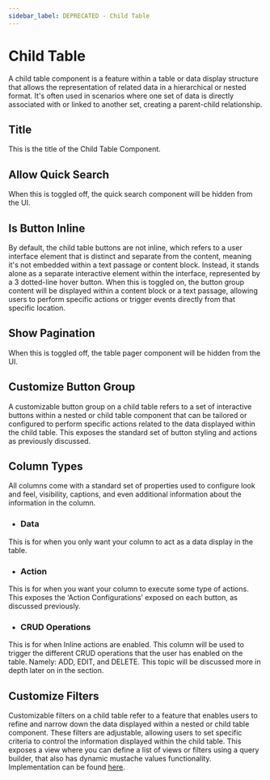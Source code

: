 ```yaml
---
sidebar_label: DEPRECATED - Child Table
---
```


# Child Table

A child table component is a feature within a table or data display structure that allows the representation of related data in a hierarchical or nested format. It's often used in scenarios where one set of data is directly associated with or linked to another set, creating a parent-child relationship.

## Title

This is the title of the Child Table Component.

## Allow Quick Search

When this is toggled off, the quick search component will be hidden from the UI.

## Is Button Inline

By default, the child table buttons are not inline, which refers to a user interface element that is distinct and separate from the content, meaning it's not embedded within a text passage or content block. Instead, it stands alone as a separate interactive element within the interface, represented by a 3 dotted-line hover button. When this is toggled on, the button group content will be displayed within a content block or a text passage, allowing users to perform specific actions or trigger events directly from that specific location.

## Show Pagination

When this is toggled off, the table pager component will be hidden from the UI.

## Customize Button Group

A customizable button group on a child table refers to a set of interactive buttons within a nested or child table component that can be tailored or configured to perform specific actions related to the data displayed within the child table. This exposes the standard set of button styling and actions as previously discussed.

## Column Types

All columns come with a standard set of properties used to configure look and feel, visibility, captions, and even additional information about the information in the column.

- ### Data

This is for when you only want your column to act as a data display in the table.

- ### Action

This is for when you want your column to execute some type of actions. This exposes the ‘Action Configurations’ exposed on each button, as discussed previously.

- ### CRUD Operations

This is for when Inline actions are enabled. This column will be used to trigger the different CRUD operations that the user has enabled on the table. Namely: ADD, EDIT, and DELETE. This topic will be discussed more in depth later on in the section.

## Customize Filters

Customizable filters on a child table refer to a feature that enables users to refine and narrow down the data displayed within a nested or child table component. These filters are adjustable, allowing users to set specific criteria to control the information displayed within the child table. This exposes a view where you can define a list of views or filters using a query builder, that also has dynamic mustache values functionality. Implementation can be found [here](/docs/front-end-basics/how-to-guides/filtering).
